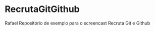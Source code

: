 RecrutaGitGithub
================

Rafael
Repositório de exemplo para o screencast Recruta Git e Github

